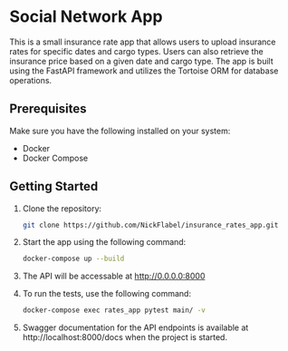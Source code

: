 # Social Network App

This is a small insurance rate app that allows users to upload insurance rates for specific dates and cargo types. Users can also retrieve the insurance price based on a given date and cargo type. The app is built using the FastAPI framework and utilizes the Tortoise ORM for database operations.

## Prerequisites

Make sure you have the following installed on your system:

- Docker
- Docker Compose

## Getting Started

1. Clone the repository:

   ```bash
   git clone https://github.com/NickFlabel/insurance_rates_app.git

2. Start the app using the following command:
    ```bash
    docker-compose up --build

3. The API will be accessable at http://0.0.0.0:8000

4. To run the tests, use the following command:
    ```bash
    docker-compose exec rates_app pytest main/ -v

5. Swagger documentation for the API endpoints is available at http://localhost:8000/docs when the project is started.
